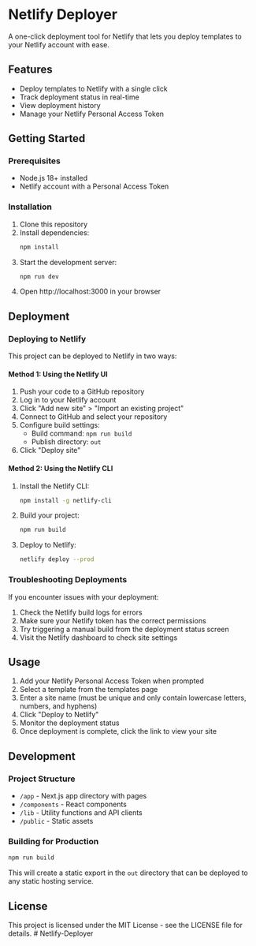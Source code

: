 # Netlify Deployer

A one-click deployment tool for Netlify that lets you deploy templates to your Netlify account with ease.

## Features

- Deploy templates to Netlify with a single click
- Track deployment status in real-time
- View deployment history
- Manage your Netlify Personal Access Token

## Getting Started

### Prerequisites

- Node.js 18+ installed
- Netlify account with a Personal Access Token

### Installation

1. Clone this repository
2. Install dependencies:
   ```bash
   npm install
   ```
3. Start the development server:
   ```bash
   npm run dev
   ```
4. Open http://localhost:3000 in your browser

## Deployment

### Deploying to Netlify

This project can be deployed to Netlify in two ways:

#### Method 1: Using the Netlify UI

1. Push your code to a GitHub repository
2. Log in to your Netlify account
3. Click "Add new site" > "Import an existing project"
4. Connect to GitHub and select your repository
5. Configure build settings:
   - Build command: `npm run build`
   - Publish directory: `out`
6. Click "Deploy site"

#### Method 2: Using the Netlify CLI

1. Install the Netlify CLI:
   ```bash
   npm install -g netlify-cli
   ```
2. Build your project:
   ```bash
   npm run build
   ```
3. Deploy to Netlify:
   ```bash
   netlify deploy --prod
   ```

### Troubleshooting Deployments

If you encounter issues with your deployment:

1. Check the Netlify build logs for errors
2. Make sure your Netlify token has the correct permissions
3. Try triggering a manual build from the deployment status screen
4. Visit the Netlify dashboard to check site settings

## Usage

1. Add your Netlify Personal Access Token when prompted
2. Select a template from the templates page
3. Enter a site name (must be unique and only contain lowercase letters, numbers, and hyphens)
4. Click "Deploy to Netlify"
5. Monitor the deployment status
6. Once deployment is complete, click the link to view your site

## Development

### Project Structure

- `/app` - Next.js app directory with pages
- `/components` - React components
- `/lib` - Utility functions and API clients
- `/public` - Static assets

### Building for Production

```bash
npm run build
```

This will create a static export in the `out` directory that can be deployed to any static hosting service.

## License

This project is licensed under the MIT License - see the LICENSE file for details. # Netlify-Deployer
